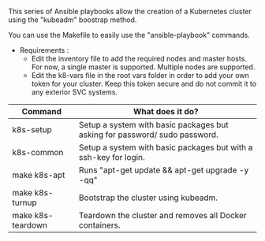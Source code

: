 This series of Ansible playbooks allow the creation of a Kubernetes cluster using the "kubeadm" boostrap method.

You can use the Makefile to easily use the "ansible-playbook" commands.

* Requirements :
   * Edit the inventory file to add the required nodes and master hosts. For now, a single master is supported. Multiple nodes are supported.
   * Edit the k8-vars file in the root vars folder in order to add your own token for your cluster. Keep this token secure and do not commit it to any exterior SVC systems.

| Command | What does it do? |
| --- | --- |
|k8s-setup| Setup a system with basic packages but asking for password/ sudo password. |
|k8s-common| Setup a system with basic packages but with a ssh-key for login. |
| make k8s-apt | Runs "apt-get update && apt-get upgrade -y -qq" |
| make k8s-turnup | Bootstrap the cluster using kubeadm. |
|make k8s-teardown| Teardown the cluster and removes all Docker containers. |
